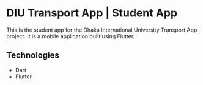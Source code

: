 # DIU Transport App | Student App

This is the student app for the Dhaka International University Transport App project. It is a mobile application built using Flutter.

## Technologies

- Dart
- Flutter
